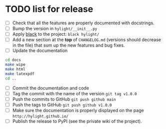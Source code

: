 # TODO list for release

- [ ] Check that all the features are properly documented with docstrings.
- [ ] Bump the version in `hylight/__init__.py`
- [ ] Apply [black](https://black.readthedocs.io/en/stable/) to the project: `black hylight/`
- [ ] Add a new section at the **top** of `CHANGELOG.md` (versions should decrease in the file) that sum up the new features and bug fixes.
- [ ] Update the documentation
```sh
cd docs
make wipe
make html
make latexpdf
cd ..
```
- [ ] Commit the documentation and code
- [ ] Tag the commit with the name of the version `git tag v1.0.0`
- [ ] Push the commits to GitHub `git push github main`
- [ ] Push the tags to GitHub `git push github v1.0.0`
- [ ] Make sure the documentation is properly displayed on the page `http://hylight.github.io/`
- [ ] Publish the release to PyPI (see the private wiki of the project).
